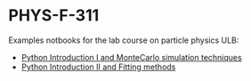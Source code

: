 # PHYS-F-311
Examples notbooks for the lab course on particle physics ULB:

* [Python Introduction I and MonteCarlo simulation techniques](https://github.com/zemrude/PHYS-F-311/blob/master/Intro-Python-MonteCarlo.ipynb)
* [Python Introduction II and Fitting methods](https://github.com/zemrude/PHYS-F-311/blob/master/Intro-Python-Fitting.ipynb)
